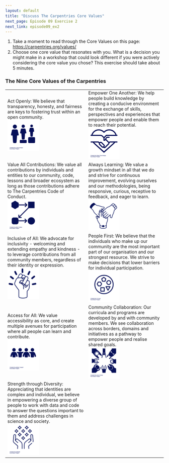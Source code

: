 ```yaml
---
layout: default
title: "Discuss The Carpentries Core Values"
next_page: Episode 09 Exercise 2
next_link: episode09_ex2
---
```


1. Take a moment to read through the Core Values on this page: <https://carpentries.org/values/>
2. Choose one core value that resonates with you. What is a decision you might make in a workshop
that could look different if you were actively considering the core value you chose?
This exercise should take about 5 minutes.

### The Nine Core Values of the Carpentries
<table>
  <tr><td>
Act Openly: We believe that transparency, honesty, and fairness are keys to fostering trust within an open community.<br/><img src="assets/images/image001.png"></td>
  <td>Empower One Another: We help people build knowledge by creating a conducive environment for the exchange of skills, perspectives and experiences that empower people and enable them to reach their potential.<br/><img src="assets/images/image002.png"></td></tr>
    <tr><td>
Value All Contributions: We value all contributions by individuals and entities to our community, code, lessons and broader ecosystem as long as those contributions adhere to The Carpentries Code of Conduct.<br/><img src="assets/images/image003.png"></td>
  <td>Always Learning: We value a growth mindset in all that we do and strive for continuous improvement, evolving ourselves and our methodologies, being responsive, curious, receptive to feedback, and eager to learn.<br/><img src="assets/images/image004.png"></td></tr>
    <tr><td>
Inclusive of All: We advocate for inclusivity - welcoming and extending empathy and kindness - to leverage contributions from all community members, regardless of their identity or expression.<br/><img src="assets/images/image005.png"></td>
  <td>People First: We believe that the individuals who make up our community are the most important part of our organisation and our strongest resource. We strive to make decisions that lower barriers for individual participation.<br/><img src="assets/images/image006.png"></td></tr>
    <tr><td>
Access for All: We value accessibility as core, and create multiple avenues for participation where all people can learn and contribute.<br/><img src="assets/images/image007.png"></td>
  <td>Community Collaboration: Our curricula and programs are developed by and with community members. We see collaboration across borders, domains and initiatives as a pathway to empower people and realise shared goals.<br/><img src="assets/images/image008.png"></td></tr>
    <tr><td>
Strength through Diversity: Appreciating that identities are complex and individual, we believe in empowering a diverse group of people to work with data and code to answer the questions important to them and address challenges in science and society.<br/><img src="assets/images/image009.png"></td><td></td>
  </tr>
</table>
